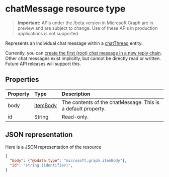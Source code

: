 # chatMessage resource type

> **Important:** APIs under the /beta version in Microsoft Graph are in preview and are subject to change. Use of these APIs in production applications is not supported.

Represents an individual chat message within a [chatThread](chatthread.md) entity.

Currently, you can [create the first (root) chat message in a new reply chain](../api/channel_post_chatthreads.md).  Other chat messages exist implicitly, but cannot be directly read or written.  Future API releases will support this.

## Properties
| Property	   | Type	|Description|
|:---------------|:--------|:----------|
|body|[itemBody](itembody.md)|The contents of the chatMessage. This is a default property.|
|id|String| Read-only.|

## JSON representation

Here is a JSON representation of the resource

<!-- {
  "blockType": "resource",
  "optionalProperties": [
    "attachments",
    "extensions",
    "inReplyTo",
    "multiValueExtendedProperties",
    "singleValueExtendedProperties"
  ],
  "@odata.type": "microsoft.graph.post"
}-->

```json
{
  "body": {"@odata.type": "microsoft.graph.itemBody"},
  "id": "string (identifier)",
}

```

<!-- uuid: 8fcb5dbc-d5aa-4681-8e31-b001d5168d79
2015-10-25 14:57:30 UTC -->
<!-- {
  "type": "#page.annotation",
  "description": "post resource",
  "keywords": "",
  "section": "documentation",
  "tocPath": ""
}-->